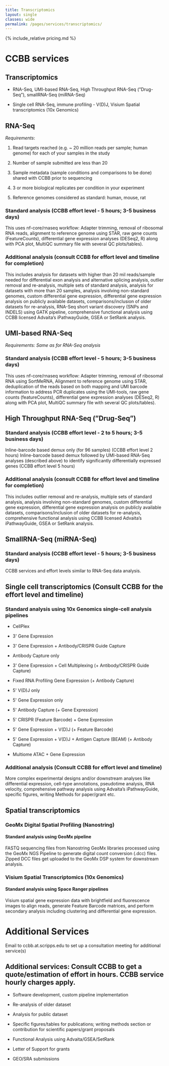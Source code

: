 ```yaml
---
title: Transcriptomics
layout: single
classes: wide
permalink: /pages/services/transcriptomics/
---
```


{% include_relative pricing.md %}

# CCBB services

## Transcriptomics

* RNA-Seq, UMI-based RNA-Seq, High Throughput RNA-Seq (”Drug-Seq”), smallRNA-Seq (miRNA-Seq)

* Single cell RNA-Seq, immune profiling - V(D)J, Visium Spatial transcriptomics (10x Genomics)

## RNA-Seq

*Requirements*:

1. Read targets reached (e.g. ~ 20 million reads per sample; human genome) for each of your samples in the study

2. Number of sample submitted are less than 20

3. Sample metadata (sample conditions and comparisons to be done) shared with CCBB prior to sequencing

4. 3 or more biological replicates per condition in your experiment

5. Reference genomes considered as standard: human, mouse, rat

### Standard analysis (CCBB effort level - 5 hours; 3-5 business days)

This uses nf-core/rnaseq workflow: Adapter trimming, removal of ribosomal RNA reads, alignment to reference genome using STAR, raw gene counts (FeatureCounts), differential gene expression analyses (DESeq2, R) along with PCA plot, MultiQC summary file with several QC plots/tables). 

### Additional analysis (consult CCBB for effort level and timeline for completion)

This includes analysis for datasets with higher than 20 mil reads/sample needed for differential exon analysis and alternative splicing analysis, outlier removal and re-analysis, multiple sets of standard analysis, analysis for datasets with more than 20 samples, analysis involving non-standard genomes, custom differential gene expression, differential gene expression analysis on publicly available datasets, comparisons/inclusion of older datasets for re-analysis, RNA-Seq short variant discovery (SNPs and INDELS) using GATK pipeline, comprehensive functional analysis using CCBB licensed Advaita’s iPathwayGuide, GSEA or SetRank analysis.


## UMI-based RNA-Seq

*Requirements: Same as for RNA-Seq analysis*

### Standard analysis (CCBB effort level - 5 hours; 3-5 business days)

This uses nf-core/rnaseq workflow: Adapter trimming, removal of ribosomal RNA using SortMeRNA, Alignment to reference genome using STAR, deduplication of the reads based on both mapping and UMI barcode information to address PCR duplicates using the UMI-tools, raw gene counts (featureCounts), differential gene expression analyses (DESeq2, R) along with PCA plot, MultiQC summary file with several QC plots/tables). 

## High Throughput RNA-Seq (”Drug-Seq”)  

### Standard analysis  (CCBB effort level - 2 to 5 hours; 3-5 business days)

Inline-barcode based demux only (for 96 samples) (CCBB effort level 2 hours)
Inline-barcode based demux followed by UMI-based RNA-Seq analyses (described above) to identify significantly differentially expressed genes (CCBB effort level 5 hours)

### Additional analysis (consult CCBB for effort level and timeline for completion)


This includes outlier removal and re-analysis, multiple sets of standard analysis, analysis involving non-standard genomes, custom differential gene expression, differential gene expression analysis on publicly available datasets, comparisons/inclusion of older datasets for re-analysis, comprehensive functional analysis using CCBB licensed Advaita’s iPathwayGuide, GSEA or SetRank analysis.

## SmallRNA-Seq (miRNA-Seq) 

### Standard analysis (CCBB effort level - 5 hours; 3-5 business days)

CCBB services and effort levels similar to RNA-Seq data analysis.


## Single cell transcriptomics (Consult CCBB for the effort level and timeline)
	
### Standard analysis using 10x Genomics single-cell analysis pipelines

* CellPlex

* 3' Gene Expression

* 3' Gene Expression + Antibody/CRISPR Guide Capture

* Antibody Capture only

* 3' Gene Expression + Cell Multiplexing (+ Antibody/CRISPR Guide Capture)

* Fixed RNA Profiling Gene Expression (+ Antibody Capture)

* 5' V(D)J only

* 5' Gene Expression only

* 5' Antibody Capture (+ Gene Expression)

* 5' CRISPR (Feature Barcode) + Gene Expression

* 5' Gene Expression + V(D)J (+ Feature Barcode)

* 5' Gene Expression + V(D)J + Antigen Capture (BEAM) (+ Antibody Capture)

* Multiome ATAC + Gene Expression

### Additional analysis (Consult CCBB for effort level and timeline)

More complex experimental designs and/or downstream analyses like differential expression, cell-type annotations, pseudotime analysis, RNA velocity, comprehensive pathway analysis using Advaita’s iPathwayGuide, specific figures, writing Methods for paper/grant etc. 


## Spatial transcriptomics 

### GeoMx Digital Spatial Profiling (Nanostring)

#### Standard analysis 	using GeoMx pipeline 

FASTQ sequencing files from Nanostring GeoMx libraries processed using the GeoMx NGS Pipeline to generate digital count conversion (.dcc) files. Zipped DCC files get uploaded to the GeoMx DSP system for downstream analysis.

### Visium Spatial Transcriptomics (10x Genomics) 

#### Standard analysis 	using Space Ranger pipelines

Visium spatial gene expression data with brightfield and fluorescence images to align reads, generate Feature Barcode matrices, and perform secondary analysis including clustering and differential gene expression.

# Additional Services

Email to ccbb.at.scripps.edu to set up a consultation meeting for additional service(s)

## Additional services: Consult CCBB to get a quote/estimation of effort in hours. CCBB service hourly charges apply.


* Software development, custom pipeline implementation

* Re-analysis of older dataset

* Analysis for public dataset

* Specific figures/tables for publications; writing methods section or contribution for scientific papers/grant proposals

* Functional Analysis using Advaita/GSEA/SetRank

* Letter of Support for grants

* GEO/SRA submissions





